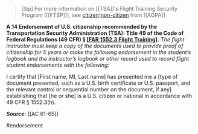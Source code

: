 > [!tip] For more information on [[TSA]]'s Flight Training Security Program ([[FTSP]]), see [citizen](https://www.aopa.org/advocacy/pilots/alien-flight-training-program/us-citizens-seeking-flight-training)/[non-citizen](https://www.aopa.org/advocacy/pilots/alien-flight-training-program/aliens-and-non-us-citizens-seeking-flight-training) from [[AOPA]]

**A.14 Endorsement of U.S. citizenship recommended by the Transportation Security Administration (TSA): Title 49 of the Code of Federal Regulations (49 CFR) § [[FAR 1552.3 Flight Training]](h).** 
*The flight instructor must keep a copy of the documents used to provide proof of citizenship for 5 years or make the following endorsement in the student’s logbook and the instructor’s logbook or other record used to record flight student endorsements with the following:*

I certify that \[First name, MI, Last name\] has presented me a \[type of document presented, such as a U.S. birth certificate or U.S. passport, and the relevant control or sequential number on the document, if any\] establishing that \[he or she\] is a U.S. citizen or national in accordance with 49 CFR § 1552.3(h).

***Source***: [[AC 61-65]]

#endorsement 